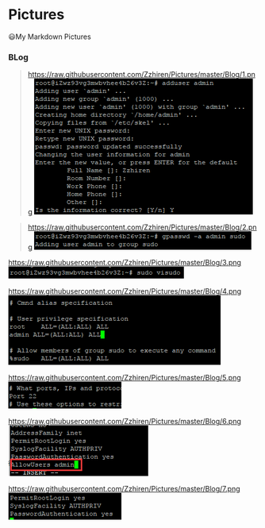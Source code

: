 # Pictures
😃My Markdown Pictures

### BLog
>https://raw.githubusercontent.com/Zzhiren/Pictures/master/Blog/1.png
![image](https://raw.githubusercontent.com/Zzhiren/Pictures/master/Blog/1.png)

>https://raw.githubusercontent.com/Zzhiren/Pictures/master/Blog/2.png
![image](https://raw.githubusercontent.com/Zzhiren/Pictures/master/Blog/2.png)

https://raw.githubusercontent.com/Zzhiren/Pictures/master/Blog/3.png
![image](https://raw.githubusercontent.com/Zzhiren/Pictures/master/Blog/3.png)

https://raw.githubusercontent.com/Zzhiren/Pictures/master/Blog/4.png
![image](https://raw.githubusercontent.com/Zzhiren/Pictures/master/Blog/4.png)

https://raw.githubusercontent.com/Zzhiren/Pictures/master/Blog/5.png
![image](https://raw.githubusercontent.com/Zzhiren/Pictures/master/Blog/5.png)

https://raw.githubusercontent.com/Zzhiren/Pictures/master/Blog/6.png
![image](https://raw.githubusercontent.com/Zzhiren/Pictures/master/Blog/6.png)

https://raw.githubusercontent.com/Zzhiren/Pictures/master/Blog/7.png
![image](https://raw.githubusercontent.com/Zzhiren/Pictures/master/Blog/7.png)